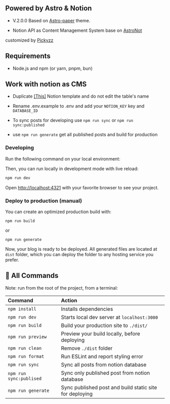 ## Powered by Astro & Notion

- V.2.0.0 Based on [Astro-paper](https://github.com/satnaing/astro-paper) theme.

- Notion API as Content Management System base on [AstroNot](https://github.com/jsonMartin/AstroNot)

customized by [Pickyzz](https://github.com/pickyzz)

## Requirements

- Node.js and npm (or yarn, pnpm, bun)

## Work with notion as CMS

- Duplicate [[This]](https://pickyzz.notion.site/b60241fb283943c29acd6bc6c91acc77?v=f688e711757a47339b30e33f1fbf8d7e&pvs=4) Notion template and do not edit the table's name

- Rename .env.example to .env and add your `NOTION_KEY` key and `DATABASE_ID`

- To sync posts for developing use `npm run sync` or `npm run sync:published`

- use `npm run generate` get all published posts and build for production

### Developing

Run the following command on your local environment:

Then, you can run locally in development mode with live reload:

```bash
npm run dev
```

Open [http://localhost:4321](http://localhost:4321) with your favorite browser
to see your project.

### Deploy to production (manual)

You can create an optimized production build with:

```shell
npm run build
```

or

```shell
npm run generate
```

Now, your blog is ready to be deployed. All generated files are located at
`dist` folder, which you can deploy the folder to any hosting service you
prefer.

## 🧞 All Commands

Note: run from the root of the project, from a terminal:

| Command                 | Action                                                  |
| :---------------------- | :------------------------------------------------------ |
| `npm install`           | Installs dependencies                                   |
| `npm run dev`           | Starts local dev server at `localhost:3000`             |
| `npm run build`         | Build your production site to `./dist/`                 |
| `npm run preview`       | Preview your build locally, before deploying            |
| `npm run clean`         | Remove `./dist` folder                                  |
| `npm run format`        | Run ESLint and report styling error                     |
| `npm run sync`          | Sync all posts from notion database                     |
| `npm run sync:publised` | Sync only published post from notion database           |
| `npm run generate`      | Sync published post and build static site for deploying |

